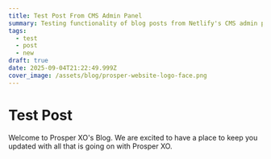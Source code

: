 ```yaml
---
title: Test Post From CMS Admin Panel
summary: Testing functionality of blog posts from Netlify's CMS admin panel.
tags:
  - test
  - post
  - new
draft: true
date: 2025-09-04T21:22:49.999Z
cover_image: /assets/blog/prosper-website-logo-face.png
---
```

# Test Post

Welcome to Prosper XO's Blog. We are excited to have a place to keep you updated with all that is going on with Prosper XO.
